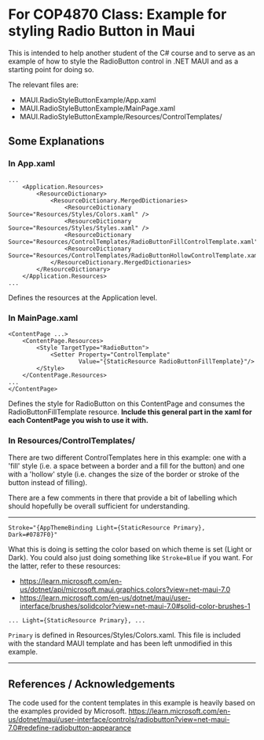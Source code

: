 # For COP4870 Class: Example for styling Radio Button in Maui

This is intended to help another student of the C# course and to serve as an example of how to style the RadioButton control in .NET MAUI and as a starting point for doing so.

The relevant files are:
- MAUI.RadioStyleButtonExample/App.xaml
- MAUI.RadioStyleButtonExample/MainPage.xaml
- MAUI.RadioStyleButtonExample/Resources/ControlTemplates/


## Some Explanations

### In App.xaml
```xaml
...
    <Application.Resources>
        <ResourceDictionary>
            <ResourceDictionary.MergedDictionaries>
                <ResourceDictionary Source="Resources/Styles/Colors.xaml" />
                <ResourceDictionary Source="Resources/Styles/Styles.xaml" />
                <ResourceDictionary Source="Resources/ControlTemplates/RadioButtonFillControlTemplate.xaml"/>
                <ResourceDictionary Source="Resources/ControlTemplates/RadioButtonHollowControlTemplate.xaml"/>
            </ResourceDictionary.MergedDictionaries>
        </ResourceDictionary>
    </Application.Resources>
...
```
Defines the resources at the Application level.


### In MainPage.xaml
```xaml
<ContentPage ...>   
    <ContentPage.Resources>               
        <Style TargetType="RadioButton">
            <Setter Property="ControlTemplate"
                    Value="{StaticResource RadioButtonFillTemplate}"/>
        </Style>
    </ContentPage.Resources>
...
</ContentPage>
```
Defines the style for RadioButton on this ContentPage and consumes the RadioButtonFillTemplate resource. **Include this general part in the xaml for each ContentPage you wish to use it with.**

### In Resources/ControlTemplates/
There are two different ControlTemplates here in this example: one with a 'fill' style (i.e. a space between a border and a fill for the button) and one with a 'hollow' style (i.e. changes the size of the border or stroke of the button instead of filling).

There are a few comments in there that provide a bit of labelling which should hopefully be overall sufficient for understanding. 

---
```xaml
Stroke="{AppThemeBinding Light={StaticResource Primary}, Dark=#0787F0}"
```
What this is doing is setting the color based on which theme is set (Light or Dark). You could also just doing something like `Stroke=Blue` if you want. For the latter, refer to these resources:
- https://learn.microsoft.com/en-us/dotnet/api/microsoft.maui.graphics.colors?view=net-maui-7.0
- https://learn.microsoft.com/en-us/dotnet/maui/user-interface/brushes/solidcolor?view=net-maui-7.0#solid-color-brushes-1

```xaml
... Light={StaticResource Primary}, ...
```
`Primary` is defined in Resources/Styles/Colors.xaml. This file is included with the standard MAUI template and has been left unmodified in this example.

---

## References / Acknowledgements
The code used for the content templates in this example is heavily based on the examples provided by Microsoft.
https://learn.microsoft.com/en-us/dotnet/maui/user-interface/controls/radiobutton?view=net-maui-7.0#redefine-radiobutton-appearance
